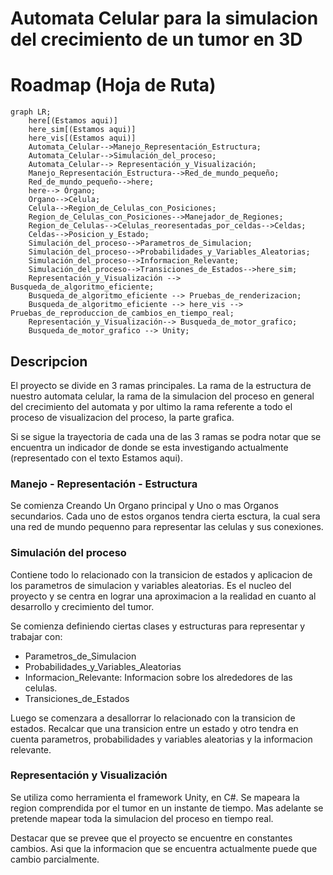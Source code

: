 # Automata Celular para la simulacion del crecimiento de un tumor en 3D

# Roadmap (Hoja de Ruta)
```mermaid
graph LR;
    here[(Estamos aqui)]
    here_sim[(Estamos aqui)]
    here_vis[(Estamos aqui)]
    Automata_Celular-->Manejo_Representación_Estructura;
    Automata_Celular-->Simulación_del_proceso;
    Automata_Celular--> Representación_y_Visualización;
    Manejo_Representación_Estructura-->Red_de_mundo_pequeño;
    Red_de_mundo_pequeño-->here;
    here--> Órgano;
    Organo-->Celula;
    Celula-->Region_de_Celulas_con_Posiciones;
    Region_de_Celulas_con_Posiciones-->Manejador_de_Regiones;
    Region_de_Celulas-->Celulas_reoresentadas_por_celdas-->Celdas;
    Celdas-->Posicion_y_Estado;
    Simulación_del_proceso-->Parametros_de_Simulacion;
    Simulación_del_proceso-->Probabilidades_y_Variables_Aleatorias;
    Simulación_del_proceso-->Informacion_Relevante;
    Simulación_del_proceso-->Transiciones_de_Estados-->here_sim;
    Representación_y_Visualización --> Busqueda_de_algoritmo_eficiente;
    Busqueda_de_algoritmo_eficiente --> Pruebas_de_renderizacion;
    Busqueda_de_algoritmo_eficiente --> here_vis --> Pruebas_de_reproduccion_de_cambios_en_tiempo_real;
    Representación_y_Visualización--> Busqueda_de_motor_grafico;
    Busqueda_de_motor_grafico --> Unity;
```
## Descripcion
El proyecto se divide en 3 ramas principales. La rama de la estructura de nuestro automata celular, la rama de la simulacion del proceso en general del crecimiento del automata y por ultimo la rama referente a todo el proceso de visualizacion del proceso, la parte grafica.

Si se sigue la trayectoria de cada una de las 3 ramas se podra notar que se encuentra un indicador de donde se esta investigando actualmente (representado con el texto Estamos aqui).
### Manejo - Representación - Estructura
Se comienza Creando Un Organo principal y Uno o mas Organos secundarios. Cada uno de estos organos tendra cierta esctura, la cual sera una red de mundo pequenno para representar las celulas y sus conexiones.

### Simulación del proceso
Contiene todo lo relacionado con la transicion de estados y aplicacion de los parametros de simulacion y variables aleatorias. Es el nucleo del proyecto y se centra en lograr una aproximacion a la realidad en cuanto al desarrollo y crecimiento del tumor.

Se comienza definiendo ciertas clases y estructuras para representar y trabajar con:
- Parametros_de_Simulacion
- Probabilidades_y_Variables_Aleatorias
- Informacion_Relevante: Informacion sobre los alrededores de las celulas.
- Transiciones_de_Estados

Luego se comenzara a desallorrar lo relacionado con la transicion de estados. Recalcar que una transicion entre un estado y otro tendra en cuenta parametros, probabilidades y variables aleatorias y la informacion relevante.
### Representación y Visualización
Se utiliza como herramienta el framework Unity, en C#. Se mapeara la region comprendida por el tumor en un instante de tiempo. Mas adelante se pretende mapear toda la simulacion del proceso en tiempo real.


Destacar que se prevee que el proyecto se encuentre en constantes cambios. Asi que la informacion que se encuentra actualmente puede que cambio parcialmente.